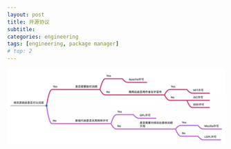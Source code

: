 ```yaml
---
layout: post
title: 开源协议
subtitle:
categories: engineering
tags: [engineering, package manager]
# top: 2
---
```


![](/assets/images/engineering/package-manager/2019-12-18-16-03-02.png)
